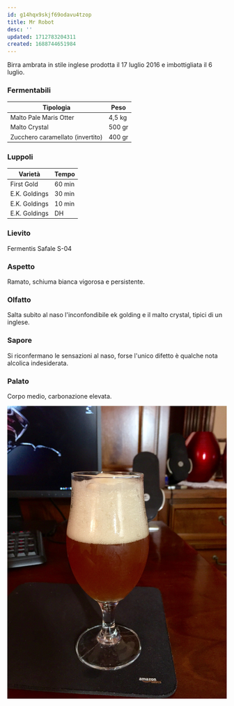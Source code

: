 ```yaml
---
id: g14hqx9skjf69odavu4tzop
title: Mr Robot
desc: ''
updated: 1712783204311
created: 1688744651984
---
```

Birra ambrata in stile inglese prodotta il 17 luglio 2016 e imbottigliata il 6 luglio.

### Fermentabili

| Tipologia                        | Peso   |
|----------------------------------|--------|
| Malto Pale Maris Otter           | 4,5 kg |
| Malto Crystal                    | 500 gr |
| Zucchero caramellato (invertito) | 400 gr |

### Luppoli

| Varietà       | Tempo  |
|---------------|--------|
| First Gold    | 60 min |
| E.K. Goldings | 30 min |
| E.K. Goldings | 10 min |
| E.K. Goldings | DH     |

### Lievito

Fermentis Safale S-04

### Aspetto

Ramato, schiuma bianca vigorosa e persistente.

### Olfatto

Salta subito al naso l'inconfondibile ek golding e il malto crystal, tipici di un inglese.

### Sapore

Si riconfermano le sensazioni al naso, forse l'unico difetto è qualche nota alcolica indesiderata. 

### Palato

Corpo medio, carbonazione elevata.

![image](./assets/images/mrRobot.jpg)
